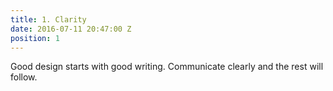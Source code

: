 ```yaml
---
title: 1. Clarity
date: 2016-07-11 20:47:00 Z
position: 1
---
```


Good design starts with good writing. Communicate clearly and the rest will follow.